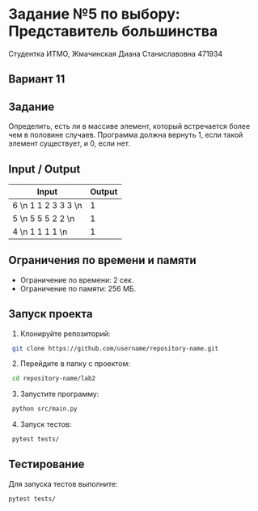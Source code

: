 # Задание №5 по выбору: Представитель большинства  
Студентка ИТМО, Жмачинская Диана Станиславовна 471934

## Вариант 11

## Задание
Определить, есть ли в массиве элемент, который встречается более чем в половине случаев. Программа должна вернуть 1, если такой элемент существует, и 0, если нет.

## Input / Output

| Input            | Output    |
|------------------|-----------|
| 6 \n 1 1 2 3 3 3 \n | 1 | 
| 5 \n 5 5 5 2 2 \n | 1 |
| 4 \n 1 1 1 1 \n | 1 |
## Ограничения по времени и памяти

- Ограничение по времени: 2 сек.
- Ограничение по памяти: 256 МБ.

## Запуск проекта
1. Клонируйте репозиторий:
  ```bash
   git clone https://github.com/username/repository-name.git
```
2. Перейдите в папку с проектом:
  ```bash
   cd repository-name/lab2
```
3. Запустите программу:
  ```bash
   python src/main.py
```
4. Запуск тестов:
  ```bash
   pytest tests/
```
## Тестирование
Для запуска тестов выполните:
```bash
pytest tests/
```
